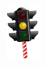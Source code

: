<div align="center">
<img src="https://raw.githubusercontent.com/nickray/nickray/main/images/traffic-light.gif">
</div>
